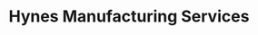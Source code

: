 ---
title: "Hynes Manufacturing Services"
url: /galway/hynes-manufacturing-services/
shop: Allgemein
---